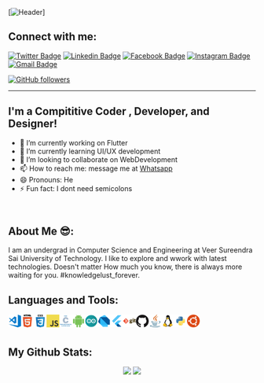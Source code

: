 [![Header](https://github.com/ankush0939/ankush0939/blob/master/1.png)]<!--(https://www.adamalston.com/)-->
## Connect with me:
[![Twitter Badge](https://img.shields.io/badge/-@iam_ankush_09-1ca0f1?style=flat-square&labelColor=1ca0f1&logo=twitter&logoColor=white&link=https://https://twitter.com/iam_ankush_09)](https://twitter.com/iam_ankush_09) 
[![Linkedin Badge](https://img.shields.io/badge/-@AnkushMishra-blue?style=flat-square&logo=Linkedin&logoColor=white&link=https://linkedin.com/in/ankush-mishra-b549ba197/)](https://linkedin.com/in/ankush-mishra-b549ba197/) <!--[![Medium Badge](https://img.shields.io/badge/-@sakshamtaneja-03a57a?style=flat-square&labelColor=000000&logo=Medium&link=https://medium.com/@sakshamtaneja/)](https://medium.com/@sakshamtaneja/)-->
[![Facebook Badge](https://img.shields.io/badge/-@AnkushMishra-1ca0f1?style=flat-square&labelColor=1ca0f1&logo=facebook&logoColor=white&link=https://www.facebook.com/ankush.mishra.180625)](https://www.facebook.com/ankush.mishra.180625) 
[![Instagram Badge](https://img.shields.io/badge/-@iam_ankush09-black?style=flat-square&labelColor=ff69b4&logo=instagram&logoColor=black&link=https://instagram.com/iam_ankush09/)](https://instagram.com/iam_ankush09/)
[![Gmail Badge](https://img.shields.io/badge/-@ankushmishra0939@gmail.com-c14438?style=flat-square&logo=Gmail&logoColor=white&link=mailto:ankushmishra0939@gmail.com)](mailto:ankushmishra0939@gmail.com)
<!--[![Donate](https://img.shields.io/badge/Support-%24-blue)](https://www.paypal.me/sakshamtaneja)-->
[![GitHub followers](https://img.shields.io/github/followers/ankush0939?label=Follow&style=social)](https://github.com/ankush0939/?tab=follow)

---

## I'm a Compititive Coder , Developer, and Designer!
- 🔭 I’m currently working on Flutter
- 🌱 I’m currently learning UI/UX development
- 👯 I’m looking to collaborate on WebDevelopment
- 📫 How to reach me: message me at [Whatsapp](https://wa.me/919090519299)
- 😄 Pronouns: He
- ⚡ Fun fact: I dont need semicolons

<br />

## About Me 😎:
I am an undergrad in Computer Science and Engineering at Veer Sureendra Sai University of Technology. I like to explore and wwork with latest technologies. Doesn't matter How much you know, there is always more waiting for you. #knowledgelust_forever.

## Languages and Tools:
[<img align="left" alt="Visual Studio Code" width="26px" src="https://raw.githubusercontent.com/github/explore/80688e429a7d4ef2fca1e82350fe8e3517d3494d/topics/visual-studio-code/visual-studio-code.png" />][website]
[<img align="left" alt="HTML5" width="26px" src="https://raw.githubusercontent.com/github/explore/80688e429a7d4ef2fca1e82350fe8e3517d3494d/topics/html/html.png" />][website]
[<img align="left" alt="CSS3" width="26px" src="https://raw.githubusercontent.com/github/explore/80688e429a7d4ef2fca1e82350fe8e3517d3494d/topics/css/css.png" />][git]
[<img align="left" alt="JavaScript" width="26px" src="https://raw.githubusercontent.com/github/explore/80688e429a7d4ef2fca1e82350fe8e3517d3494d/topics/javascript/javascript.png" />][git]
[<img align="left" alt="C" width="26px" src="https://github.com/github/explore/blob/master/topics/c/c.png" />][git]
[<img align="left" alt="Android Studios" width="26px" src="https://github.com/github/explore/blob/master/topics/android/android.png" />][git]
[<img align="left" alt="Arduino" width="26px" src="https://github.com/github/explore/blob/master/topics/arduino/arduino.png" />][git]
[<img align="left" alt="Dart" width="26px" src="https://github.com/github/explore/blob/master/topics/dart/dart.png" />][git]
[<img align="left" alt="Flutter" width="26px" src="https://github.com/github/explore/blob/master/topics/flutter/flutter.png" />][git]
[<img align="left" alt="git" width="26px" src="https://github.com/github/explore/blob/master/topics/git/git.png" />][git]
[<img align="left" alt="github" width="26px" src="https://github.com/github/explore/blob/master/topics/github/github.png" />][git]
[<img align="left" alt="java" width="26px" src="https://github.com/github/explore/blob/master/topics/java/java.png" />][git]
[<img align="left" alt="Linux" width="26px" src="https://github.com/github/explore/blob/master/topics/linux/linux.png" />][git]
[<img align="left" alt="Python" width="26px" src="https://github.com/github/explore/blob/master/topics/python/python.png" />][git]
[<img align="left" alt="ubuntu" width="26px" src="https://github.com/github/explore/blob/master/topics/ubuntu/ubuntu.png" />][git]

<br />
<br />

## My Github Stats:
<p align = "center">
<img src = "https://github-readme-stats.vercel.app/api?username=ankush0939&show_icons=true&theme=radical&layout=compact">
<img src = "https://github-readme-stats.vercel.app/api/top-langs/?username=ankush0939&hide=css,html&theme=tokyonight&layout=compact">
  </p>

[website]: https://ankush0939.github.io/mycv/
[git]: https://github.com/ankush0939
